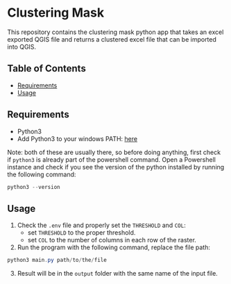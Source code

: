 # Clustering Mask

This repository contains the clustering mask python app that takes an excel exported QGIS file and returns a clustered excel file that can be imported into QGIS.
## Table of Contents

- [Requirements](#requirements)
- [Usage](#usage)

## Requirements

- Python3
- Add Python3 to your windows PATH: [here](https://www.geeksforgeeks.org/how-to-add-python-to-windows-path/)

Note: both of these are usually there, so before doing anything, first check if `python3` is already part of the powershell command. Open a Powershell instance and check if you see the version of the python installed by running the following command:
```powershell
python3 --version
```
## Usage

1. Check the `.env` file and properly set the `THRESHOLD` and `COL`:
    - set `THRESHOLD` to the proper threshold.
    - set `COL` to the number of columns in each row of the raster.
2. Run the program with the following command, replace the file path:
```powershell
python3 main.py path/to/the/file
```
3. Result will be in the `output` folder with the same name of the input file.
